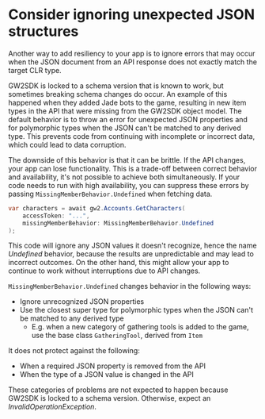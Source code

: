 # Consider ignoring unexpected JSON structures

Another way to add resiliency to your app is to ignore errors that may occur when the JSON document from an API response does not exactly match the target CLR type.

GW2SDK is locked to a schema version that is known to work, but sometimes breaking schema changes do occur. An example of this happened when they added Jade bots to the game, resulting in new item types in the API that were missing from the GW2SDK object model. The default behavior is to throw an error for unexpected JSON properties and for polymorphic types when the JSON can't be matched to any derived type. This prevents code from continuing with incomplete or incorrect data, which could lead to data corruption.

The downside of this behavior is that it can be brittle. If the API changes, your app can lose functionality. This is a trade-off between correct behavior and availability, it's not possible to achieve both simultaneously. If your code needs to run with high availability, you can suppress these errors by passing `MissingMemberBehavior.Undefined` when fetching data.

``` csharp
var characters = await gw2.Accounts.GetCharacters(
    accessToken: "...",
    missingMemberBehavior: MissingMemberBehavior.Undefined
);
```

This code will ignore any JSON values it doesn't recognize, hence the name _Undefined_ behavior, because the results are unpredictable and may lead to incorrect outcomes. On the other hand, this might allow your app to continue to work without interruptions due to API changes.

`MissingMemberBehavior.Undefined` changes behavior in the following ways:

- Ignore unrecognized JSON properties
- Use the closest super type for polymorphic types when the JSON can't be matched to any derived type
  - E.g. when a new category of gathering tools is added to the game, use the base class `GatheringTool`, derived from `Item`

It does not protect against the following:

- When a required JSON property is removed from the API
- When the type of a JSON value is changed in the API

These categories of problems are not expected to happen because GW2SDK is locked to a schema version. Otherwise, expect an _InvalidOperationException_.
